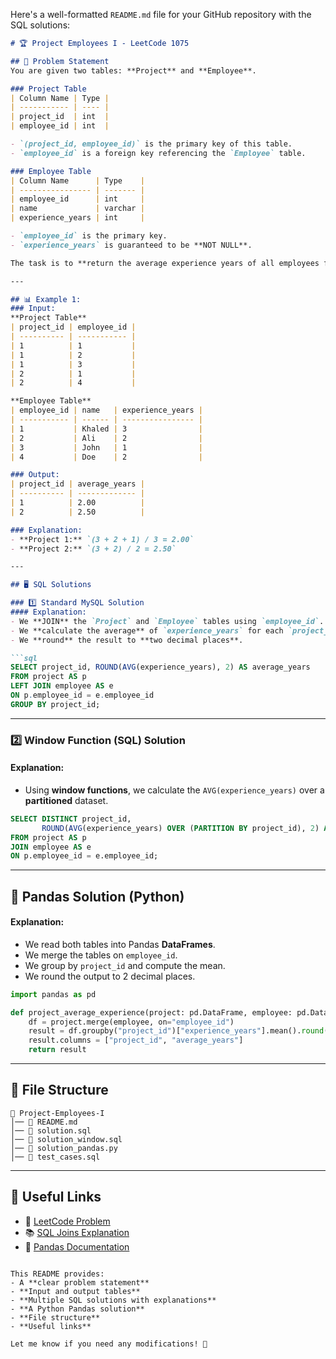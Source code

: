 Here's a well-formatted `README.md` file for your GitHub repository with the SQL solutions:

```md
# 🏆 Project Employees I - LeetCode 1075

## 📌 Problem Statement
You are given two tables: **Project** and **Employee**.

### Project Table
| Column Name | Type |
| ----------- | ---- |
| project_id  | int  |
| employee_id | int  |

- `(project_id, employee_id)` is the primary key of this table.
- `employee_id` is a foreign key referencing the `Employee` table.

### Employee Table
| Column Name      | Type    |
| ---------------- | ------- |
| employee_id      | int     |
| name             | varchar |
| experience_years | int     |

- `employee_id` is the primary key.
- `experience_years` is guaranteed to be **NOT NULL**.

The task is to **return the average experience years of all employees for each project, rounded to 2 decimal places**.

---

## 📊 Example 1:
### Input:
**Project Table**
| project_id | employee_id |
| ---------- | ----------- |
| 1          | 1           |
| 1          | 2           |
| 1          | 3           |
| 2          | 1           |
| 2          | 4           |

**Employee Table**
| employee_id | name   | experience_years |
| ----------- | ------ | ---------------- |
| 1           | Khaled | 3                |
| 2           | Ali    | 2                |
| 3           | John   | 1                |
| 4           | Doe    | 2                |

### Output:
| project_id | average_years |
| ---------- | ------------- |
| 1          | 2.00          |
| 2          | 2.50          |

### Explanation:
- **Project 1:** `(3 + 2 + 1) / 3 = 2.00`
- **Project 2:** `(3 + 2) / 2 = 2.50`

---

## 🖥 SQL Solutions

### 1️⃣ Standard MySQL Solution
#### Explanation:
- We **JOIN** the `Project` and `Employee` tables using `employee_id`.
- We **calculate the average** of `experience_years` for each `project_id`.
- We **round** the result to **two decimal places**.

```sql
SELECT project_id, ROUND(AVG(experience_years), 2) AS average_years
FROM project AS p
LEFT JOIN employee AS e
ON p.employee_id = e.employee_id
GROUP BY project_id;
```

---

### 2️⃣ Window Function (SQL) Solution
#### Explanation:
- Using **window functions**, we calculate the `AVG(experience_years)` over a **partitioned** dataset.

```sql
SELECT DISTINCT project_id, 
       ROUND(AVG(experience_years) OVER (PARTITION BY project_id), 2) AS average_years
FROM project AS p
JOIN employee AS e 
ON p.employee_id = e.employee_id;
```

---

## 🐍 Pandas Solution (Python)
#### Explanation:
- We read both tables into Pandas **DataFrames**.
- We merge the tables on `employee_id`.
- We group by `project_id` and compute the mean.
- We round the output to 2 decimal places.

```python
import pandas as pd

def project_average_experience(project: pd.DataFrame, employee: pd.DataFrame) -> pd.DataFrame:
    df = project.merge(employee, on="employee_id")
    result = df.groupby("project_id")["experience_years"].mean().round(2).reset_index()
    result.columns = ["project_id", "average_years"]
    return result
```

---

## 📁 File Structure
```
📂 Project-Employees-I
│── 📜 README.md
│── 📜 solution.sql
│── 📜 solution_window.sql
│── 📜 solution_pandas.py
│── 📜 test_cases.sql
```

---

## 🔗 Useful Links
- 📖 [LeetCode Problem](https://leetcode.com/problems/project-employees-i/)
- 📚 [SQL Joins Explanation](https://www.w3schools.com/sql/sql_join.asp)
- 🐍 [Pandas Documentation](https://pandas.pydata.org/docs/)
```

This README provides:
- A **clear problem statement**
- **Input and output tables**
- **Multiple SQL solutions with explanations**
- **A Python Pandas solution**
- **File structure**
- **Useful links**

Let me know if you need any modifications! 🚀